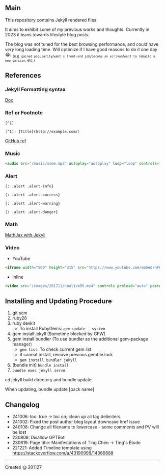 ## Main

This repository contains Jekyll rendered files.

It aims to exhibit some of my previous works and thoughts. Currently in 2023 it leans towards lifestyle blog posts.

The blog was not tuned for the best browsing performance, and could have *very* long loading time. Will optimize if I have good reasons to do it one day :joy:. <sub>(e.g. `gained popularity`/`want a front-end job`/`become an ecrivan`/`want to rebuild a new version`, etc.)</sub>

## References

### Jekyll Formatting syntax

[Doc](/html/helloworld-jekyll/)

### Ref or Footnote

```
[^1]

[^1]: [Title](http://example.com/)
```

[GitHub ref](https://docs.github.com/en/get-started/writing-on-github/getting-started-with-writing-and-formatting-on-github/basic-writing-and-formatting-syntax#footnotes)

### Music

```html
<audio src="/music/some.mp3" autoplay="autoplay" loop="loop" controls="controls">Your browser does not support the audio element.</audio>
```

### Alert

```
{: .alert .alert-info}

{: .alert .alert-success}

{: .alert .alert-warning}

{: .alert .alert-danger}
```

### Math

[MathJax with Jekyll](http://www.gastonsanchez.com/visually-enforced/opinion/2014/02/16/Mathjax-with-jekyll/)

### Video

- YouTube
```html
<iframe width="560" height="315" src="https://www.youtube.com/embed/nFQy-qmyotc" frameborder="0" poster="/images/some.jpg" allowfullscreen></iframe>
```

- Inline
```html
<video src="/images/201711/nbalive95.mp4" controls preload="auto" poster="/images/201711/nbalive95_spurs.jpg" style="width:auto"></video> 
```

## Installing and Updating Procedure

1. git scm
2. ruby26
3. ruby devkit
    - To install RubyGems: `gem update --system`
4. gem install jekyll (Sometime blocked by GFW)
5. gem install bundler (To use bundler as the additional gem-package manager)
    - `gem list`: To check current gem list
    - if cannot install, remove previous gemfile.lock
    - `gem install bundler jekyll`
6. (bundle init)  `bundle install`
7. `bundle exec jekyll serve`

cd jekyll build directory and bundle update.

When updating, bundle update [pack name]

## Changelog

- 241006: toc: true -> toc on; clean up all tag delimiters
- 241002: Fixed the post author blog layout downcase href issue
- 240108: Change all filename to lowercase - some comments and PV will be lost
- 230808: Disallow GPTBot
- 230619: Page title: Manifestations of Ting Chen -> Ting's Étude
- 221221: Added Timeline template using https://stackoverflow.com/a/43190996/14369688

---

Created @ 201127
